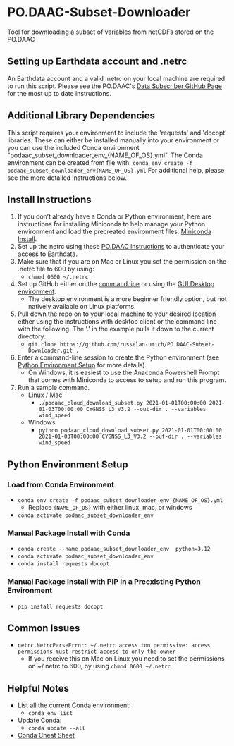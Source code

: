 # PO.DAAC-Subset-Downloader
Tool for downloading a subset of variables from netCDFs stored on the PO.DAAC

## Setting up Earthdata account and .netrc
An Earthdata account and a valid .netrc on your local machine are required to run this script.
Please see the PO.DAAC's [Data Subscriber GitHub Page](https://github.com/podaac/data-subscriber?tab=readme-ov-file#step-1--get-earthdata-login) for the most up to date instructions.

## Additional Library Dependencies
This script requires your environment to include the 'requests' and 'docopt' libraries. These can either be installed manually into your environment or you can use the included Conda environment "podaac_subset_downloader_env_{NAME_OF_OS}.yml". The Conda environment can be created from file with:
`conda env create -f podaac_subset_downloader_env{NAME_OF_OS}.yml`
For additional help, please see the more detailed instructions below.


## Install Instructions
1. If you don’t already have a Conda or Python environment, here are instructions for installing Miniconda to help manage your Python environment and load the precreated environment files: [Miniconda Install](https://docs.anaconda.com/miniconda/install/#quick-command-line-install).
2. Set up the netrc using these [PO.DAAC instructions](https://github.com/podaac/data-subscriber?tab=readme-ov-file#step-1--get-earthdata-login]) to authenticate your access to Earthdata.
3. Make sure that if you are on Mac or Linux you set the permission on the .netrc file to 600 by using:
   - `chmod 0600 ~/.netrc`
4. Set up GitHub either on the [command line](https://docs.github.com/en/get-started/getting-started-with-git/set-up-git) or using the [GUI Desktop environment](https://github.com/apps/desktop).
   - The desktop environment is a more beginner friendly option, but not natively available on Linux platforms.
5. Pull down the repo on to your local machine to your desired location either using the instructions with desktop client or the command line with the following. The '.' in the example pulls it down to the current directory:
   - `git clone https://github.com/russelan-umich/PO.DAAC-Subset-Downloader.git .`
6. Enter a command-line session to create the Python environment (see [Python Environment Setup](#python-environment-setup) for more details).
   - On Windows, it is easiest to use the Anaconda Powershell Prompt that comes with Miniconda to access to setup and run this program.
7. Run a sample command.
   - Linux / Mac
     - `./podaac_cloud_download_subset.py 2021-01-01T00:00:00 2021-01-03T00:00:00 CYGNSS_L3_V3.2 --out-dir . --variables wind_speed`
   - Windows
     - `python podaac_cloud_download_subset.py 2021-01-01T00:00:00 2021-01-03T00:00:00 CYGNSS_L3_V3.2 --out-dir . --variables wind_speed`
    

## Python Environment Setup
### Load from Conda Environment 
- `conda env create -f podaac_subset_downloader_env_{NAME_OF_OS}.yml`
  - Replace `{NAME_OF_OS}` with either linux, mac, or windows
-  `conda activate podaac_subset_downloader_env`
### Manual Package Install with Conda
- `conda create --name podaac_subset_downloader_env  python=3.12`
- `conda activate podaac_subset_downloader_env`
- `conda install requests docopt`

### Manual Package Install with PIP in a Preexisting Python Environment
- `pip install requests docopt`

## Common Issues
- `netrc.NetrcParseError: ~/.netrc access too permissive: access permissions must restrict access to only the owner`
  - If you receive this on Mac on Linux you need to set the permissions on ~/.netrc to 600, by using `chmod 0600 ~/.netrc`

## Helpful Notes
- List all the current Conda environment:
  - `conda env list`
- Update Conda:
  - `conda update --all`
- [Conda Cheat Sheet](https://docs.conda.io/projects/conda/en/4.6.0/_downloads/52a95608c49671267e40c689e0bc00ca/conda-cheatsheet.pdf)
